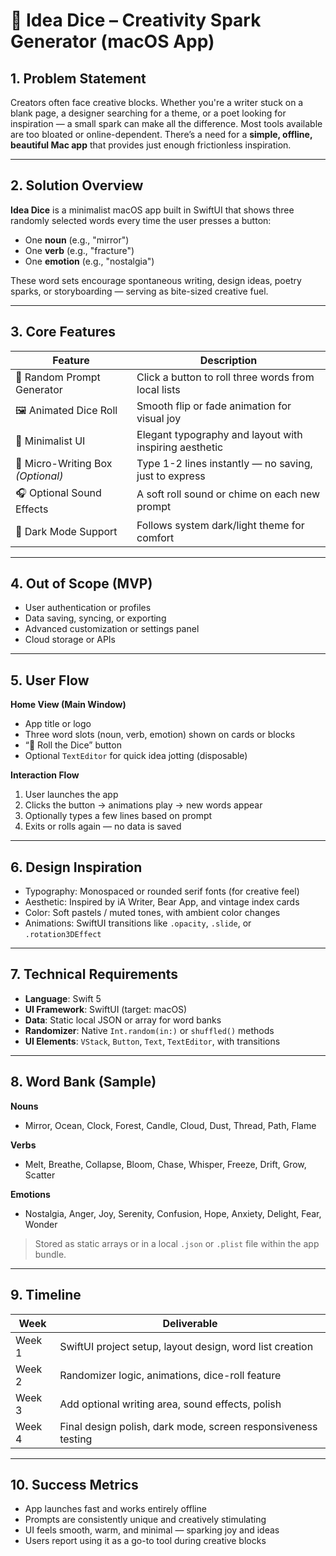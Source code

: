 # 🎲 Idea Dice – Creativity Spark Generator (macOS App)

## 1. Problem Statement  
Creators often face creative blocks. Whether you're a writer stuck on a blank page, a designer searching for a theme, or a poet looking for inspiration — a small spark can make all the difference. Most tools available are too bloated or online-dependent. There’s a need for a **simple, offline, beautiful Mac app** that provides just enough frictionless inspiration.

---

## 2. Solution Overview  
**Idea Dice** is a minimalist macOS app built in SwiftUI that shows three randomly selected words every time the user presses a button:
- One **noun** (e.g., "mirror")
- One **verb** (e.g., "fracture")
- One **emotion** (e.g., "nostalgia")

These word sets encourage spontaneous writing, design ideas, poetry sparks, or storyboarding — serving as bite-sized creative fuel.

---

## 3. Core Features  

| Feature | Description |
|--------|-------------|
| 🎲 Random Prompt Generator | Click a button to roll three words from local lists |
| 🖼️ Animated Dice Roll | Smooth flip or fade animation for visual joy |
| 🎨 Minimalist UI | Elegant typography and layout with inspiring aesthetic |
| 📝 Micro-Writing Box *(Optional)* | Type 1-2 lines instantly — no saving, just to express |
| 🎧 Optional Sound Effects | A soft roll sound or chime on each new prompt |
| 🌙 Dark Mode Support | Follows system dark/light theme for comfort |

---

## 4. Out of Scope (MVP)  
- User authentication or profiles  
- Data saving, syncing, or exporting  
- Advanced customization or settings panel  
- Cloud storage or APIs

---

## 5. User Flow  
**Home View (Main Window)**  
- App title or logo  
- Three word slots (noun, verb, emotion) shown on cards or blocks  
- “🎲 Roll the Dice” button  
- Optional `TextEditor` for quick idea jotting (disposable)  

**Interaction Flow**  
1. User launches the app  
2. Clicks the button → animations play → new words appear  
3. Optionally types a few lines based on prompt  
4. Exits or rolls again — no data is saved

---

## 6. Design Inspiration  
- Typography: Monospaced or rounded serif fonts (for creative feel)  
- Aesthetic: Inspired by iA Writer, Bear App, and vintage index cards  
- Color: Soft pastels / muted tones, with ambient color changes  
- Animations: SwiftUI transitions like `.opacity`, `.slide`, or `.rotation3DEffect`

---

## 7. Technical Requirements  
- **Language**: Swift 5  
- **UI Framework**: SwiftUI (target: macOS)  
- **Data**: Static local JSON or array for word banks  
- **Randomizer**: Native `Int.random(in:)` or `shuffled()` methods  
- **UI Elements**: `VStack`, `Button`, `Text`, `TextEditor`, with transitions

---

## 8. Word Bank (Sample)  
**Nouns**
- Mirror, Ocean, Clock, Forest, Candle, Cloud, Dust, Thread, Path, Flame

**Verbs**
- Melt, Breathe, Collapse, Bloom, Chase, Whisper, Freeze, Drift, Grow, Scatter

**Emotions**
- Nostalgia, Anger, Joy, Serenity, Confusion, Hope, Anxiety, Delight, Fear, Wonder

> Stored as static arrays or in a local `.json` or `.plist` file within the app bundle.

---

## 9. Timeline

| Week | Deliverable |
|------|-------------|
| Week 1 | SwiftUI project setup, layout design, word list creation |
| Week 2 | Randomizer logic, animations, dice-roll feature |
| Week 3 | Add optional writing area, sound effects, polish |
| Week 4 | Final design polish, dark mode, screen responsiveness testing |

---

## 10. Success Metrics  
- App launches fast and works entirely offline  
- Prompts are consistently unique and creatively stimulating  
- UI feels smooth, warm, and minimal — sparking joy and ideas  
- Users report using it as a go-to tool during creative blocks  
